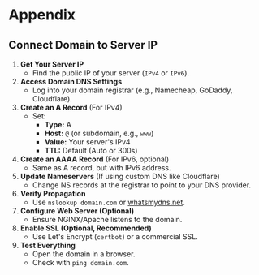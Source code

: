 # Appendix





## Connect Domain to Server IP

1. **Get Your Server IP**
   * Find the public IP of your server (`IPv4` or `IPv6`).
2. **Access Domain DNS Settings**
   * Log into your domain registrar (e.g., Namecheap, GoDaddy, Cloudflare).
3. **Create an A Record** (For IPv4)
   * Set:
     * **Type:** A
     * **Host:** `@` (or subdomain, e.g., `www`)
     * **Value:** Your server's IPv4
     * **TTL:** Default (Auto or 300s)
4. **Create an AAAA Record** (For IPv6, optional)
   * Same as A record, but with IPv6 address.
5. **Update Nameservers** (If using custom DNS like Cloudflare)
   * Change NS records at the registrar to point to your DNS provider.
6. **Verify Propagation**
   * Use `nslookup domain.com` or [whatsmydns.net](https://www.whatsmydns.net/).
7. **Configure Web Server (Optional)**
   * Ensure NGINX/Apache listens to the domain.
8. **Enable SSL (Optional, Recommended)**
   * Use Let's Encrypt (`certbot`) or a commercial SSL.&#x20;
9. **Test Everything**
   * Open the domain in a browser.
   * Check with `ping domain.com`.
